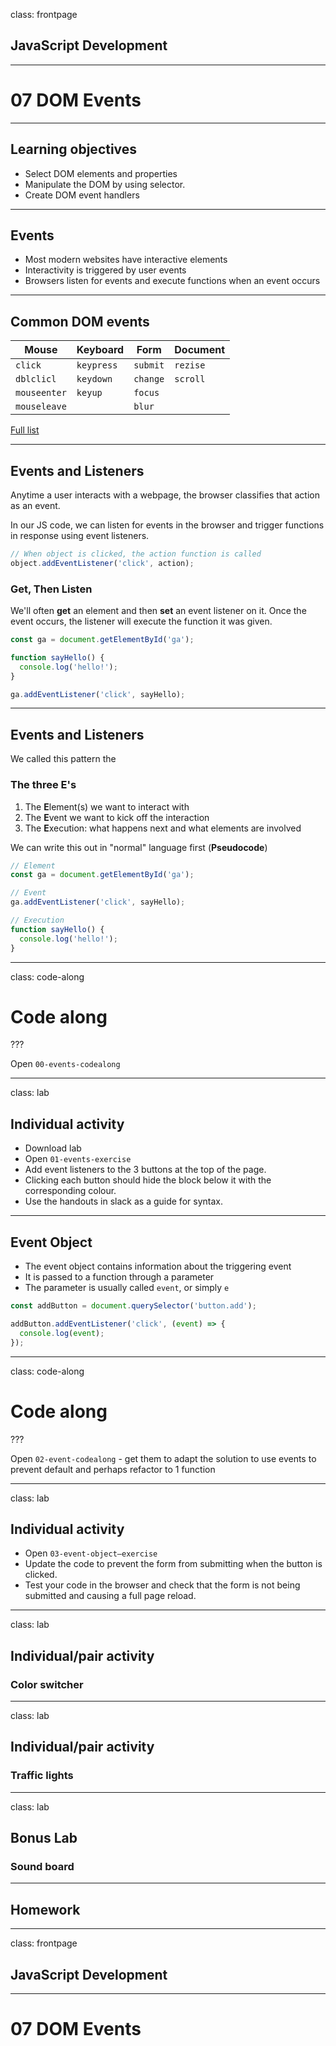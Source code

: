 class: frontpage

<div>
  <h2>JavaScript Development</h2>
  <hr/>
  <h1>07 DOM Events</h1>
</div>

---

## Learning objectives

- Select DOM elements and properties
- Manipulate the DOM by using selector.
- Create DOM event handlers

---

## Events

- Most modern websites have interactive elements
- Interactivity is triggered by user events
- Browsers listen for events and execute functions when an event occurs

---

## Common DOM events

| Mouse        | Keyboard   | Form     | Document |
| ------------ | ---------- | -------- | -------- |
| `click`      | `keypress` | `submit` | `rezise` |
| `dblclicl`   | `keydown`  | `change` | `scroll` |
| `mouseenter` | `keyup`    | `focus`  |          |
| `mouseleave` |            | `blur`   |

[Full list](https://developer.mozilla.org/en-US/docs/Web/Events)

---

## Events and Listeners

Anytime a user interacts with a webpage, the browser classifies that action as an event.

In our JS code, we can listen for events in the browser and trigger functions in response using event listeners.

```javascript
// When object is clicked, the action function is called
object.addEventListener('click', action);
```

### Get, Then Listen

We'll often **get** an element and then **set** an event listener on it. Once the event occurs, the listener will execute the function it was given.

```javascript
const ga = document.getElementById('ga');

function sayHello() {
  console.log('hello!');
}

ga.addEventListener('click', sayHello);
```

---

## Events and Listeners

We called this pattern the

### The three **E**'s

1.  The **E**lement(s) we want to interact with
2.  The **E**vent we want to kick off the interaction
3.  The **E**xecution: what happens next and what elements are involved

We can write this out in "normal" language first (**Pseudocode**)

```javascript
// Element
const ga = document.getElementById('ga');

// Event
ga.addEventListener('click', sayHello);

// Execution
function sayHello() {
  console.log('hello!');
}
```

---

class: code-along

# Code along

???

Open `00-events-codealong`

---

class: lab

## Individual activity

- Download lab
- Open `01-events-exercise`
- Add event listeners to the 3 buttons at the top of the page.
- Clicking each button should hide the block below it with the corresponding colour.
- Use the handouts in slack as a guide for syntax.

---

## Event Object

- The event object contains information about the triggering event
- It is passed to a function through a parameter
- The parameter is usually called `event`, or simply `e`

```js
const addButton = document.querySelector('button.add');

addButton.addEventListener('click', (event) => {
  console.log(event);
});
```

---

class: code-along

# Code along

???

Open `02-event-codealong` - get them to adapt the solution to use events to prevent default and perhaps refactor to 1 function

---

class: lab

## Individual activity

- Open `03-event-object—exercise`
- Update the code to prevent the form from submitting when the button is clicked.
- Test your code in the browser and check that the form is not being submitted and causing a full page reload.

---

class: lab

## Individual/pair activity

### Color switcher

---

class: lab

## Individual/pair activity

### Traffic lights

---

class: lab

## Bonus Lab

### Sound board

---

## Homework

---

class: frontpage

<div>
  <h2>JavaScript Development</h2>
  <hr/>
  <h1>07 DOM Events</h1>
</div>
